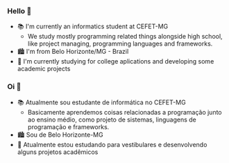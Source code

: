 ### Hello 👋

- 📚 I'm currently an informatics student at CEFET-MG
  - We study mostly programming related things alongside high school, like project managing, programming languages and frameworks.
- 🏙 I'm from Belo Horizonte/MG - Brazil
- 💾 I'm currently studying for college aplications and developing some academic projects

### Oi 👋

- 📚 Atualmente sou estudante de informática no CEFET-MG
  - Basicamente aprendemos coisas relacionadas a programação junto ao ensino médio, como projeto de sistemas, linguagens de programação e frameworks.
- 🏙 Sou de Belo Horizonte-MG
- 💾 Atualmente estou estudando para vestibulares e desenvolvendo alguns projetos acadêmicos
